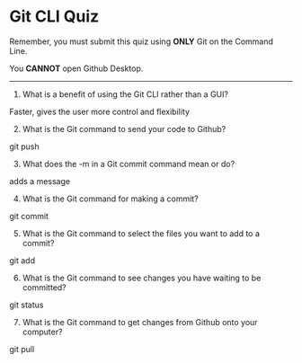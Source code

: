 # Git CLI Quiz

Remember, you must submit this quiz using __ONLY__ Git on the Command Line.

You __CANNOT__ open Github Desktop.

---

1. What is a benefit of using the Git CLI rather than a GUI?

<!-- Write your answer here -->
Faster, gives the user more control and flexibility

2. What is the Git command to send your code to Github?

<!-- Write your answer here -->
git push

3. What does the -m in a Git commit command mean or do?

<!-- Write your answer here -->
adds a message

4. What is the Git command for making a commit?

<!-- Write your answer here -->
git commit

5. What is the Git command to select the files you want to add to a commit?

<!-- Write your answer here -->
git add

6. What is the Git command to see changes you have waiting to be committed?

<!-- Write your answer here -->
git status

7. What is the Git command to get changes from Github onto your computer?

<!-- Write your answer here -->
git pull